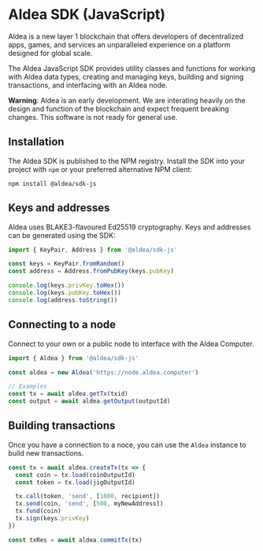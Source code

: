 # Aldea SDK (JavaScript)

Aldea is a new layer 1 blockchain that offers developers of decentralized apps, games, and services an unparalleled experience on a platform designed for global scale.

The Aldea JavaScript SDK provides utility classes and functions for working with Aldea data types, creating and managing keys, building and signing transactions, and interfacing with an Aldea node.

**Warning**: Aldea is an early development. We are interating heavily on the design and function of the blockchain and expect frequent breaking changes. This software is not ready for general use.

## Installation

The Aldea SDK is published to the NPM registry. Install the SDK into your project with `npm` or your preferred alternative NPM client:

```shell
npm install @aldea/sdk-js
```

## Keys and addresses

Aldea uses BLAKE3-flavoured Ed25519 cryptography. Keys and addresses can be generated using the SDK:

```ts
import { KeyPair, Address } from '@aldea/sdk-js'

const keys = KeyPair.fromRandom()
const address = Address.fromPubKey(keys.pubKey)

console.log(keys.privKey.toHex())
console.log(keys.pubKey.toHex())
console.log(address.toString())
```

## Connecting to a node

Connect to your own or a public node to interface with the Aldea Computer.

```ts
import { Aldea } from '@aldea/sdk-js'

const aldea = new Aldea('https://node.aldea.computer')

// Examples
const tx = await aldea.getTx(txid)
const output = await aldea.getOutput(outputId)
```

## Building transactions

Once you have a connection to a noce, you can use the `Aldea` instance to build new transactions.

```ts
const tx = await aldea.createTx(tx => {
  const coin = tx.load(coinOutputId)
  const token = tx.load(jigOutputId)

  tx.call(token, 'send', [1000, recipient])
  tx.send(coin, 'send', [500, myNewAddress])
  tx.fund(coin)
  tx.sign(keys.privKey)
})

const txRes = await aldea.commitTx(tx)
```

